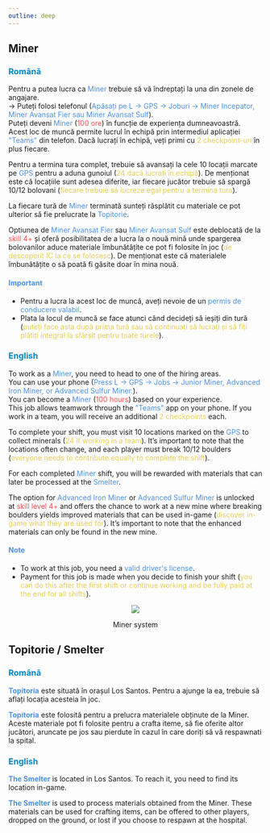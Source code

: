 ```yaml
---
outline: deep
---
```


## Miner

### <span style="color: #0088CC">Română</span>

Pentru a putea lucra ca <span style="color: #4A90E2">Miner</span> trebuie să vă îndreptați la una din zonele de angajare.
<br>-> Puteți folosi telefonul (<span style="color: #4A90E2">Apăsați pe L -> GPS -> Joburi -> Miner Incepator, Miner Avansat Fier sau Miner Avansat Sulf</span>).
<br>Puteți deveni <span style="color: #4A90E2">Miner</span> (<span style="color: #ff4c4c">100 ore</span>) în funcție de experiența dumneavoastră.
<br>Acest loc de muncă permite lucrul în echipă prin intermediul aplicației <span style="color: #4A90E2">"Teams"</span> din telefon. Dacă lucrați în echipă, veți primi cu <span style="color: #e9cc54">2 checkpoint-uri</span> în plus fiecare.

Pentru a termina tura complet, trebuie să avansați la cele 10 locații marcate pe <span style="color: #4A90E2">GPS</span> pentru a aduna gunoiul (<span style="color: #e9cc54">24 dacă lucrați în echipă</span>). De menționat este că locațiile sunt adesea diferite, iar fiecare jucător trebuie să spargă 10/12 bolovani (<span style="color: #e9cc54">fiecare trebuie să lucreze egal pentru a termina tura</span>).

La fiecare tură de <span style="color: #4A90E2">Miner</span> terminată sunteți răsplătit cu materiale ce pot ulterior să fie prelucrate la <span style="color: #4A90E2">Topitorie</span>.

Optiunea de <span style="color: #4A90E2">Miner Avansat Fier</span> sau <span style="color: #4A90E2">Miner Avansat Sulf</span> este deblocată de la <span style="color: #ff4c4c">skill 4+</span> și oferă posibilitatea de a lucra la o nouă mină unde spargerea bolovanilor aduce materiale îmbunătățite ce pot fi folosite în joc (<span style="color: #e9cc54">de descoperit IC la ce se folosesc</span>). De menționat este că materialele îmbunătățite o să poată fi găsite doar în mina nouă.

#### <span style="color: #4A90E2"><b>Important</b></span>

- Pentru a lucra la acest loc de muncă, aveți nevoie de un <span style="color: #4A90E2">permis de conducere valabil</span>. 
-  Plata la locul de muncă se face atunci când decideți să ieșiți din tură (<span style="color: #e9cc54">puteți face asta după prima tură sau să continuați să lucrați și să fiți plătiți integral la sfârșit pentru toate turele</span>).

### <span style="color: #0088CC">English</span>

To work as a <span style="color: #4A90E2">Miner</span>, you need to head to one of the hiring areas.
<br>You can use your phone (<span style="color: #4A90E2">Press L -> GPS -> Jobs -> Junior Miner, Advanced Iron Miner, or Advanced Sulfur Miner.</span>).
<br>You can become a <span style="color: #4A90E2">Miner</span> (<span style="color: #ff4c4c">100 hours</span>) based on your experience.
<br>This job allows teamwork through the <span style="color: #4A90E2">"Teams"</span> app on your phone. If you work in a team, you will receive an additional <span style="color: #e9cc54">2 checkpoints</span> each.

To complete your shift, you must visit 10 locations marked on the <span style="color: #4A90E2">GPS</span> to collect minerals (<span style="color: #e9cc54">24 if working in a team</span>). It’s important to note that the locations often change, and each player must break 10/12 boulders (<span style="color: #e9cc54">everyone needs to contribute equally to complete the shift</span>).

For each completed <span style="color: #4A90E2">Miner</span> shift, you will be rewarded with materials that can later be processed at the <span style="color: #4A90E2">Smelter</span>.

The option for <span style="color: #4A90E2">Advanced Iron Miner</span> or <span style="color: #4A90E2">Advanced Sulfur Miner</span> is unlocked at <span style="color: #ff4c4c">skill level 4+</span> and offers the chance to work at a new mine where breaking boulders yields improved materials that can be used in-game (<span style="color: #e9cc54">discover in-game what they are used for</span>). It’s important to note that the enhanced materials can only be found in the new mine.

#### <span style="color: #4A90E2"><b>Note</b></span>

- To work at this job, you need a <span style="color: #4A90E2">valid driver's license</span>.
- Payment for this job is made when you decide to finish your shift (<span style="color: #e9cc54">you can do this after the first shift or continue working and be fully paid at the end for all shifts</span>).

<p align="center"><img src="https://i.imgur.com/1rd5GYD.gif"/></p>
<p style="text-align: center">Miner system</p>

## Topitorie / Smelter

### <span style="color: #0088CC">Română</span>

<span style="color: #4A90E2"><b>Topitoria</b></span> este situată în orașul Los Santos. Pentru a ajunge la ea, trebuie să aflați locația acesteia în joc.

<span style="color: #4A90E2"><b>Topitoria</b></span> este folosită pentru a prelucra materialele obținute de la Miner. Aceste materiale pot fi folosite pentru a crafta iteme, să fie oferite altor jucători, aruncate pe jos sau pierdute în cazul în care doriți să vă respawnati la spital.

### <span style="color: #0088CC">English</span>

<span style="color: #4A90E2"><b>The Smelter</b></span> is located in Los Santos. To reach it, you need to find its location in-game.

<span style="color: #4A90E2"><b>The Smelter</b></span> is used to process materials obtained from the Miner. These materials can be used for crafting items, can be offered to other players, dropped on the ground, or lost if you choose to respawn at the hospital.